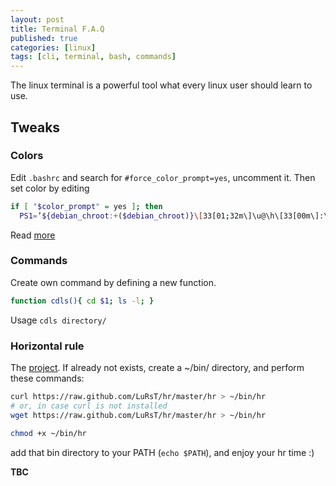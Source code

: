 ```yaml
---
layout: post
title: Terminal F.A.Q
published: true
categories: [linux]
tags: [cli, terminal, bash, commands]
---
```


The linux terminal is a powerful tool what every linux user should learn to use.

## Tweaks

### Colors

Edit `.bashrc` and search for `#force_color_prompt=yes`, uncomment it. Then set color by editing

```sh
if [ "$color_prompt" = yes ]; then
  PS1=’${debian_chroot:+($debian_chroot)}\[33[01;32m\]\u@\h\[33[00m\]:\[\
```

Read [more](https://href.li/?http://tldp.org/HOWTO/Bash-Prompt-HOWTO/x329.html)

### Commands

Create own command by defining a new function.

```bash
function cdls(){ cd $1; ls -l; }
```

Usage `cdls directory/`

### Horizontal rule

The [project](https://href.li/?https://github.com/LuRsT/hr). If already not exists, create a ~/bin/ directory, and perform these commands:

```bash
curl https://raw.github.com/LuRsT/hr/master/hr > ~/bin/hr 
# or, in case curl is not installed
wget https://raw.github.com/LuRsT/hr/master/hr > ~/bin/hr

chmod +x ~/bin/hr
```

add that bin directory to your PATH (`echo $PATH`), and enjoy your hr time :)

**TBC**